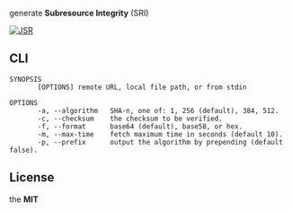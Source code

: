generate **Subresource Integrity** (SRI)

[![JSR](https://jsr.io/badges/@imcotton/sri)](https://jsr.io/@imcotton/sri)





## CLI

```
SYNOPSIS
       [OPTIONS] remote URL, local file path, or from stdin

OPTIONS
       -a, --algorithm   SHA-n, one of: 1, 256 (default), 384, 512.
       -c, --checksum    the checksum to be verified.
       -f, --format      base64 (default), base58, or hex.
       -m, --max-time    fetch maximum time in seconds (default 10).
       -p, --prefix      output the algorithm by prepending (default false).
```





## License

the **MIT**

